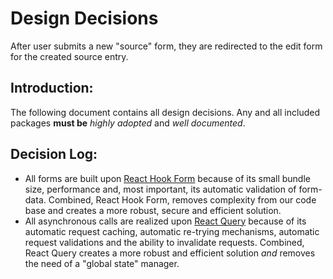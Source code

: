 # Design Decisions

After user submits a new "source" form, they are redirected to the edit form for the created source entry.

## Introduction:

The following document contains all design decisions. Any and all included packages **must be** _highly adopted_ and _well documented_.

## Decision Log:

-   All forms are built upon [React Hook Form](https://react-hook-form.com/) because of its small bundle size, performance and, most important, its automatic validation of form-data. Combined, React Hook Form, removes complexity from our code base and creates a more robust, secure and efficient solution.
-   All asynchronous calls are realized upon [React Query](https://react-query.tanstack.com/) because of its automatic request caching, automatic re-trying mechanisms, automatic request validations and the ability to invalidate requests. Combined, React Query creates a more robust and efficient solution _and_ removes the need of a "global state" manager.
